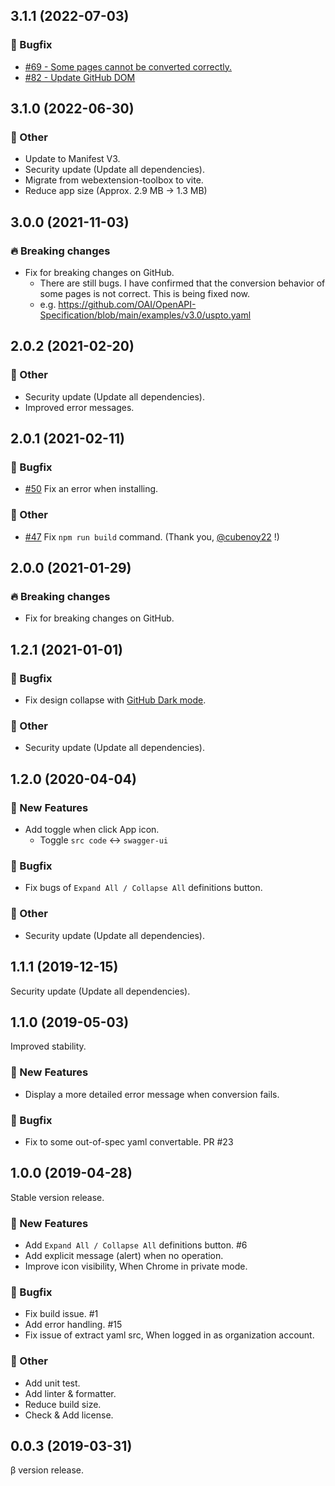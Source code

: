 ## 3.1.1 (2022-07-03)

### :bug: Bugfix

- [#69 - Some pages cannot be converted correctly.](https://github.com/arx-6/swagger-viewer/issues/69)
- [#82 - Update GitHub DOM](https://github.com/arx-6/swagger-viewer/pull/82)

## 3.1.0 (2022-06-30)

### :hammer: Other

- Update to Manifest V3.
- Security update (Update all dependencies).
- Migrate from webextension-toolbox to vite.
- Reduce app size (Approx. 2.9 MB -> 1.3 MB)

## 3.0.0 (2021-11-03)

### :fire: Breaking changes

- Fix for breaking changes on GitHub.
  - There are still bugs. I have confirmed that the conversion behavior of some pages is not correct. This is being fixed now.
  - e.g. https://github.com/OAI/OpenAPI-Specification/blob/main/examples/v3.0/uspto.yaml

## 2.0.2 (2021-02-20)

### :hammer: Other

- Security update (Update all dependencies).
- Improved error messages.

## 2.0.1 (2021-02-11)

### :bug: Bugfix

- [#50](https://github.com/arx-8/swagger-viewer/issues/50) Fix an error when installing.

### :hammer: Other

- [#47](https://github.com/arx-8/swagger-viewer/pull/47) Fix `npm run build` command. (Thank you, [@cubenoy22](https://github.com/cubenoy22) !)

## 2.0.0 (2021-01-29)

### :fire: Breaking changes

- Fix for breaking changes on GitHub.

## 1.2.1 (2021-01-01)

### :bug: Bugfix

- Fix design collapse with [GitHub Dark mode](https://github.blog/2020-12-08-new-from-universe-2020-dark-mode-github-sponsors-for-companies-and-more/).

### :hammer: Other

- Security update (Update all dependencies).

## 1.2.0 (2020-04-04)

### :rocket: New Features

- Add toggle when click App icon.
  - Toggle `src code` &lt;-> `swagger-ui`

### :bug: Bugfix

- Fix bugs of `Expand All / Collapse All` definitions button.

### :hammer: Other

- Security update (Update all dependencies).

## 1.1.1 (2019-12-15)

Security update (Update all dependencies).

## 1.1.0 (2019-05-03)

Improved stability.

### :rocket: New Features

- Display a more detailed error message when conversion fails.

### :bug: Bugfix

- Fix to some out-of-spec yaml convertable. PR #23

## 1.0.0 (2019-04-28)

Stable version release.

### :rocket: New Features

- Add `Expand All / Collapse All` definitions button. #6
- Add explicit message (alert) when no operation.
- Improve icon visibility, When Chrome in private mode.

### :bug: Bugfix

- Fix build issue. #1
- Add error handling. #15
- Fix issue of extract yaml src, When logged in as organization account.

### :hammer: Other

- Add unit test.
- Add linter & formatter.
- Reduce build size.
- Check & Add license.

## 0.0.3 (2019-03-31)

β version release.
